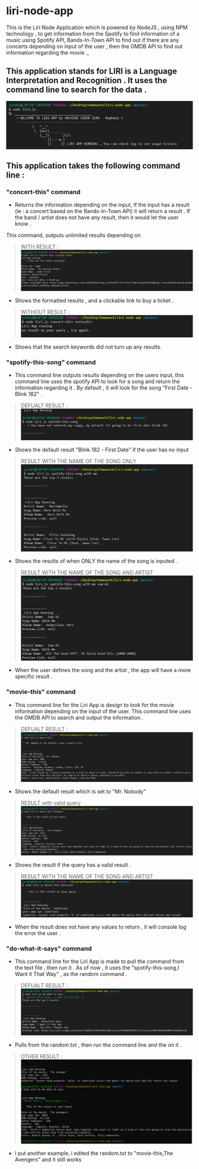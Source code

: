 # liri-node-app
This is the Liri Node Application which is powered by NodeJS , using NPM technology , to get information from the Spotify to find information of a music using Spotify API, Bands-In-Town API to find out if there are any concerts depending on input of the user , then the OMDB API to find out information regarding the movie ., 

## This application stands for LIRI is a Language Interpretation and Recognition . It uses the command line to search for the data . 

![image](https://github.com/archivecoderzero/liri-node-app/blob/master/image/liri1.PNG) 

## This application takes the following command line : 

### "concert-this" command
- Returns the information depending on the input, If the input has a result (ie : a concert based on the Bands-In-Town API) it will return a result . If the band / artist does not have any result, then it would let the user know .

This command, outputs unlimited results depending on 

 > WITH RESULT : 
![image](https://github.com/archivecoderzero/liri-node-app/blob/master/image/liri2concert.PNG) 
- Shows the formatted results , and a clickable link to buy a ticket .

 > WITHOUT RESULT : 
![image](https://github.com/archivecoderzero/liri-node-app/blob/master/image/liriconcertnoresult.PNG) 
- Shows that the search keywords did not turn up any results.



### "spotify-this-song" command
- This command line outputs results depending on the users input, this command line uses the spotify API to look for a song and return the information regarding it . By default , it will look for the song "First Date - Blink 182" .

 > DEFUALT RESULT : 
![image](https://github.com/archivecoderzero/liri-node-app/blob/master/image/lirispotifydefault.PNG) 
- Shows the default result "Blink 182 - First Date" if the user has no input

> RESULT WITH THE NAME OF THE SONG ONLY
![image](https://github.com/archivecoderzero/liri-node-app/blob/master/image/lirispotify.PNG) 
- Shows the results of when ONLY the name of the song is inputed .

> RESULT WITH THE NAME OF THE SONG AND ARTIST
![image](https://github.com/archivecoderzero/liri-node-app/blob/master/image/lirispotifysongandartist.PNG) 
- When the user defines the song and the artist , the app will have a more specific result . 

### "movie-this" command

- This command line for the Liri App is design to look for the movie information depending on the input of the user. This command line uses the OMDB API to search and output the information .

 > DEFUALT RESULT : 
![image](https://github.com/archivecoderzero/liri-node-app/blob/master/image/lirimoviedef.PNG) 
- Shows the default result which is set to "Mr. Nobody"

> RESULT with valid query
![image](https://github.com/archivecoderzero/liri-node-app/blob/master/image/lirimovieres.PNG) 
- Shows the result if the query has a valid result .

> RESULT WITH THE NAME OF THE SONG AND ARTIST
![image](https://github.com/archivecoderzero/liri-node-app/blob/master/image/lirimovienores.PNG) 
- When the result does not have any values to return , it will console log the error the user . 


### "do-what-it-says" command 

- This command line for the Liri App is made to pull the command from the text file , then run it . As of now , it uses the "spotify-this-song,I Want it That Way" , as the random command . 

 > DEFUALT RESULT : 
![image](https://github.com/archivecoderzero/liri-node-app/blob/master/image/dowhat.PNG) 
- Pulls from the random.txt , then run the command line and the on it . 

 > OTHER RESULT : 
![image](https://github.com/archivecoderzero/liri-node-app/blob/master/image/liri111.PNG) 
- I put another example, i edited the random.txt to "movie-this,The Avengers" and it still works





